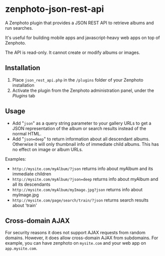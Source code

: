 zenphoto-json-rest-api
=================================

A Zenphoto plugin that provides a JSON REST API to retrieve albums and run searches. 

It's useful for building mobile apps and javascript-heavy web apps on top of Zenphoto.

The API is read-only.  It cannot create or modify albums or images.

## Installation
1. Place `json_rest_api.php` in the `/plugins` folder of your Zenphoto installation
2. Activate the plugin from the Zenphoto administration panel, under the *Plugins* tab
    
## Usage
* Add "`json`" as a query string parameter to your gallery URLs to get a JSON representation of the album or search results instead of the normal HTML.   
* Add "`json=deep`" to return information about all descendant albums.  Otherwise it will only thumbnail info of immediate child albums.  This has no effect on image or album URLs.

Examples:
* `http://mysite.com/myAlbum/?json` returns info about myAlbum and its immediate children
* `http://mysite.com/myAlbum/?json=deep` returns info about myAlbum and all its descendants
* `http://mysite.com/myAlbum/myImage.jpg?json` returns info about myImage.jpg
* `http://mysite.com/page/search/train/?json` returns search results about 'train'

## Cross-domain AJAX
For security reasons it does not support AJAX requests from random domains. However, it does allow cross-domain AJAX from subdomains.   For example, you can have zenphoto on `mysite.com` and your web app on `app.mysite.com`.
